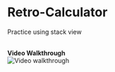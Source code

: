 # Retro-Calculator
Practice using stack view

<br/>
<b>Video Walkthrough</b>
<br/>
<img src="https://github.com/stillnotdanny/Retro-Calculator/blob/master/walkthrough.gif" alt="Video walkthrough">
